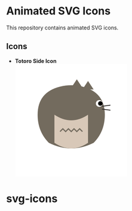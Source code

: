 # Animated SVG Icons

This repository contains animated SVG icons.

## Icons

- **Totoro Side Icon**  
  ![Totoro Side Icon](./svg/totoro-side-icon.svg)

# svg-icons
